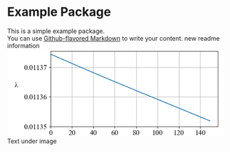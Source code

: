# Example Package

This is a simple example package.  
You can use
[Github-flavored Markdown](https://guides.github.com/features/mastering-markdown/)
to write your content.
new readme information  
![alt text](https://raw.githubusercontent.com/Buzovskiy/mypackage/master/Figure_7.png)  
Text under image  

